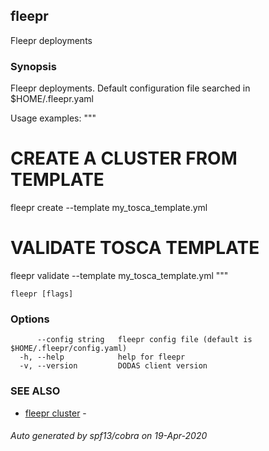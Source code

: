 ## fleepr

Fleepr deployments

### Synopsis

Fleepr deployments.
Default configuration file searched in $HOME/.fleepr.yaml

Usage examples:
"""
# CREATE A CLUSTER FROM TEMPLATE
fleepr create --template my_tosca_template.yml

# VALIDATE TOSCA TEMPLATE
fleepr validate --template my_tosca_template.yml
"""

```
fleepr [flags]
```

### Options

```
      --config string   fleepr config file (default is $HOME/.fleepr/config.yaml)
  -h, --help            help for fleepr
  -v, --version         DODAS client version
```

### SEE ALSO

* [fleepr cluster](fleepr_cluster.md)	 - 

###### Auto generated by spf13/cobra on 19-Apr-2020
